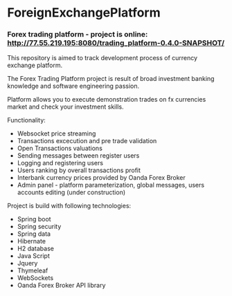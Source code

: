 # ForeignExchangePlatform
### Forex trading platform - project is online: http://77.55.219.195:8080/trading_platform-0.4.0-SNAPSHOT/

This repository is aimed to track development process of currency exchange platform.

The Forex Trading Platform project is result of broad investment banking knowledge and software engineering passion.

Platform allows you to execute demonstration trades on fx currencies market and check your investment skills.

Functionality:
* Websocket price streaming
* Transactions excecution and pre trade validation
* Open Transactions valuations
* Sending messages between register users
* Logging and registering users 
* Users ranking by overall transactions profit
* Interbank currency prices provided by Oanda Forex Broker
* Admin panel - platform parameterization, global messages, users accounts editing (under construction)

Project is build with following technologies:
* Spring boot
* Spring security
* Spring data
* Hibernate
* H2 database
* Java Script
* Jquery
* Thymeleaf
* WebSockets
* Oanda Forex Broker API library
